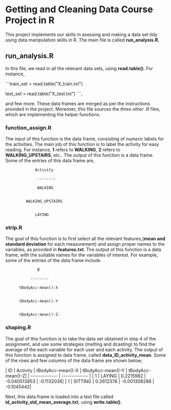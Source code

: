 Getting and Cleaning Data Course Project in R
=============================================

This project implements our skills in asessing and making a data set
tidy using data manipulation skills in R. The main file is called
**run\_analysis.R.**

run\_analysis.R
---------------

In this file, we read in all the relevant data sets, using
**read.table()**. For instance,

\`\`\`train\_set = read.table("X\_train.txt")

test\_set = read.table("X\_test.txt") \`\`\`,

and few more. These data frames are merged as per the instructions
provided in the project. Moreover, this file sources the *three other
.R* files, which are implementing the helper functions.

### function\_assign.R

The input of this function is the data frame, consisting of *numeric*
labels for the activities. The main job of this function is to label the
activity for easy reading. For instance, **1** refers to **WALKING**,
**2** refers to **WALKING\_UPSTAIRS**, etc.. The output of this function
is a data frame. Some of the entries of this data frame are,

                 Activity

                  --------
                   
                  WALKING


             WALKING_UPSTAIRS


                 LAYING

### strip.R

The goal of this function is to first select all the relevant
features,(**mean and standard deviation** for each measurement) and
assign proper names to the variables, as provided in **features.txt**.
The output of this function is a data frame, with the suitable names for
the variables of interest. For example, some of the entries of the data
frame include

                  B
                
               --------
                
          tBodyAcc-mean()-X
                
                
          tBodyAcc-mean()-Y 
                
                
          tBodyAcc-mean()-Z.

### shaping.R

The goal of this function is to take the data set obtained in step 4 of
the assignment, and use some strategies (melting and dcasting) to find
the average of the each variable for each user and each activity. The
output of this function is assigned to data frame, called
**data\_ID\_activity\_mean**. Some of the rows and few columns of the
data frame are shown below;




| ID  | Activity | tBodyAcc-mean()-X | tBodyAcc-mean()-Y | tBodyAcc-mean()-Z|
| ------------- | ------------- |
| 1  | LAYING | 0.2215982 | -0.040513953 | -0.1132036|
| 1  | SITTING  | 0.2612376 |  -0.001308288 | -0.1045442|

Next, this data frame is loaded into a text file called
**id\_activity\_std\_mean\_average.txt**, using **write.table()**.


